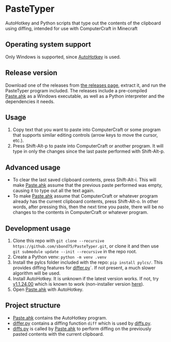 # PasteTyper
AutoHotkey and Python scripts that type out the contents of the clipboard using diffing, intended for use with ComputerCraft in Minecraft

## Operating system support
Only Windows is supported, since [AutoHotkey](https://www.autohotkey.com/) is used.

## Release version
Download one of the releases from [the releases page](https://github.com/sbond75/PasteTyper/releases), extract it, and run the PasteTyper program included.
The releases include a pre-compiled [Paste.ahk](Paste.ahk) as a Windows executable, as well as a Python interpreter and the dependencies it needs.

## Usage
1. Copy text that you want to paste into ComputerCraft or some program that supports similar editing controls (arrow keys to move the cursor, etc.).
2. Press Shift-Alt-p to paste into ComputerCraft or another program. It will type in only the changes since the last paste performed with Shift-Alt-p.

## Advanced usage
- To clear the last saved clipboard contents, press Shift-Alt-i. This will make [Paste.ahk](Paste.ahk) assume that the previous paste performed was empty, causing it to type out all the text again.
- To make [Paste.ahk](Paste.ahk) assume that ComputerCraft or whatever program already has the current clipboard contents, press Shift-Alt-o. In other words, after pressing this, then the next time you paste, there will be no changes to the contents in ComputerCraft or whatever program.

## Development usage
1. Clone this repo with `git clone --recursive https://github.com/sbond75/PasteTyper.git`, or clone it and then use `git submodule update --init --recursive` in the repo root.
2. Create a Python venv: `python -m venv .venv`
3. Install the pylcs folder included with the repo: `pip install pylcs/`. This provides diffing features for [differ.py](differ.py)`. If not present, a much slower algorithm will be used.
4. Install AutoHotkey. It is unknown if the latest version works. If not, try [v1.1.24.00](https://www.autohotkey.com/download/1.1/AutoHotkey112400_Install.exe) which is known to work (non-installer version [here](https://www.autohotkey.com/download/1.1/AutoHotkey112400_x64.zip)).
5. Open [Paste.ahk](Paste.ahk) with AutoHotkey.

## Project structure
- [Paste.ahk](Paste.ahk) contains the AutoHotkey program.
- [differ.py](differ.py) contains a diffing function `diff` which is used by [diffs.py](diffs.py).
- [diffs.py](diffs.py) is called by [Paste.ahk](Paste.ahk) to perform diffing on the previously pasted contents with the current clipboard.
